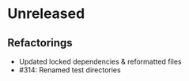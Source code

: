 # Unreleased

## Refactorings

* Updated locked dependencies & reformatted files
* #314: Renamed test directories
